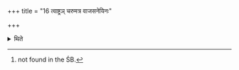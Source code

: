+++
title = "16 त्वाष्ट्रञ् चरुमत्र वाजसनेयिनः"

+++

<details><summary>थिते</summary>

16. According to the view of the Vājasaneyins[^1] there should be a rice-pap for Tvaṣṭr̥ in this case.  


[^1]: not found in the ŚB.
</details>
